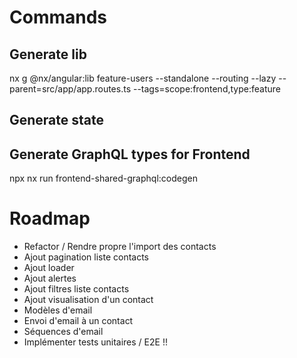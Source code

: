 # Commands

## Generate lib

nx g @nx/angular:lib feature-users --standalone --routing --lazy --parent=src/app/app.routes.ts --tags=scope:frontend,type:feature

## Generate state

## Generate GraphQL types for Frontend

npx nx run frontend-shared-graphql:codegen

# Roadmap

- Refactor / Rendre propre l'import des contacts
- Ajout pagination liste contacts
- Ajout loader
- Ajout alertes
- Ajout filtres liste contacts
- Ajout visualisation d'un contact
- Modèles d'email
- Envoi d'email à un contact
- Séquences d'email
- Implémenter tests unitaires / E2E !!
